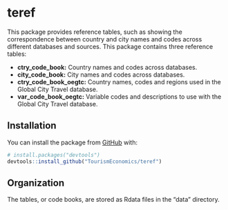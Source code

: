 
<!-- README.md is generated from README.Rmd. Please edit that file -->

# teref

<!-- badges: start -->

<!-- badges: end -->

This package provides reference tables, such as showing the
correspondence between country and city names and codes across different
databases and sources. This package contains three reference tables:

  - **ctry\_code\_book:** Country names and codes across databases.
  - **city\_code\_book:** City names and codes across databases.
  - **ctry\_code\_book\_oegtc:** Country names, codes and regions used
    in the Global City Travel database.
  - **var\_code\_book\_oegtc:** Variable codes and descriptions to use
    with the Global City Travel database.

## Installation

You can install the package from [GitHub](https://github.com/) with:

``` r
# install.packages("devtools")
devtools::install_github("TourismEconomics/teref")
```

## Organization

The tables, or code books, are stored as Rdata files in the “data”
directory.
